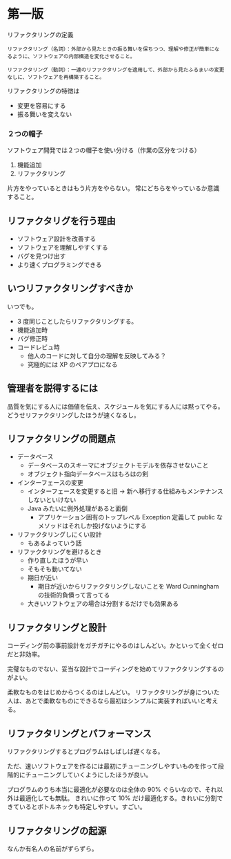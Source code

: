 # 第一版

リファクタリングの定義

```
リファクタリング（名詞）：外部から見たときの振る舞いを保ちつつ、理解や修正が簡単になるように、ソフトウェアの内部構造を変化させること。
```

```
リファクタリング（動詞）：一連のリファクタリングを適用して、外部から見たふるまいの変更なしに、ソフトウェアを再構築すること。
```

リファクタリングの特徴は

- 変更を容易にする
- 振る舞いを変えない

### ２つの帽子

ソフトウェア開発では２つの帽子を使い分ける（作業の区分をつける）

1. 機能追加
1. リファクタリング

片方をやっているときはもう片方をやらない。
常にどちらをやっているか意識すること。

## リファクタリグを行う理由

- ソフトウェア設計を改善する
- ソフトウェアを理解しやすくする
- バグを見つけ出す
- より速くプログラミングできる

## いつリファクタリングすべきか

いつでも。

- 3 度同じことしたらリファクタリングする。
- 機能追加時
- バグ修正時
- コードレビュ時
  - 他人のコードに対して自分の理解を反映してみる？
  - 究極的には XP のペアプロになる

## 管理者を説得するには

品質を気にする人には価値を伝え、スケジュールを気にする人には黙ってやる。
どうせリファクタリングしたほうが速くなるし。

## リファクタリングの問題点

- データベース
  - データベースのスキーマにオブジェクトモデルを依存させないこと
  - オブジェクト指向データベースはもろはの剣
- インターフェースの変更
  - インターフェースを変更すると旧 → 新へ移行する仕組みもメンテナンスしないといけない
  - Java みたいに例外処理があると面倒
    - アプリケーション固有のトップレベル Exception 定義して public なメソッドはそれしか投げないようにする
- リファクタリングしにくい設計
  - もあるよっていう話
- リファクタリングを避けるとき
  - 作り直したほうが早い
  - そもそも動いてない
  - 期日が近い
    - 期日が近いからリファクタリングしないことを Ward Cunningham の技術的負債って言ってる
  - 大きいソフトウェアの場合は分割するだけでも効果ある

## リファクタリングと設計

コーディング前の事前設計をガチガチにやるのはしんどい。かといって全くゼロだと非効率。

完璧なものでない、妥当な設計でコーディングを始めてリファクタリングするのがよい。

柔軟なものをはじめからつくるのはしんどい。
リファクタリングが身についた人は、あとで柔軟なものにできるなら最初はシンプルに実装すればいいと考える。

## リファクタリングとパフォーマンス

リファクタリングするとプログラムはしばしば遅くなる。

ただ、速いソフトウェアを作るには最初にチューニングしやすいものを作って段階的にチューニングしていくようにしたほうが良い。

プログラムのうち本当に最適化が必要なのは全体の 90% ぐらいなので、それ以外は最適化しても無駄。
きれいに作って 10% だけ最適化する。きれいに分割できているとボトルネックも特定しやすい。すごい。

## リファクタリングの起源

なんか有名人の名前がずらずら。
